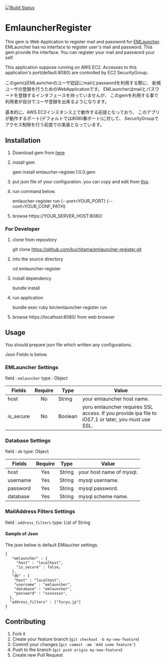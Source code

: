 [![Build Status](https://travis-ci.org/Kuchitama/EmlauncherRegister.png)](https://travis-ci.org/Kuchitama/EmlauncherRegister)

# EmlauncherRegister

This gem is Web Application to register mail and password for [EMLauncher](https://github.com/KLab/emlauncher).
EMLauncher has no interface to register user's mail and password.
This gem provide the interface.
You can register your mail and password your self.

This application suppose running on AWS EC2.
Accesses to this application's port(default:8080) are controlled by EC2 SecurityGroup.

このgemはEMLauncherのユーザ認証にmailとpasswordを利用する際に、
新規ユーザの登録を行うためのWebApplicationです。
EMLauncherはmailとパスワードを登録するインタフェースを持っていませんが、
このgemを利用する事で利用者が自分でユーザ登録を出来るようになります。

基本的に、AWS EC2インスタンス上で動作する前提となっており、
このアプリが動作するポート(デフォルトでは8080番ポート)に対して、
SecurityGroupでアクセス制限を行う前提での実装となっています。


## Installation

1. Download gem from [here](https://github.com/Kuchitama/EmlauncherRegister/releases/)
2. install gem

    gem install emlaucher-register.1.0.0.gem

3. put json file of your configuration. you can copy and edit from [this](https://raw.githubusercontent.com/Kuchitama/EmlauncherRegister/master/config.json.sample).

4. run command below.

    emlaucher-register run {--port=YOUR_PORT} {--conf=YOUR_CONF_PATH}

5. browse https://YOUR_SERVER_HOST:8080/

### For Developer

1. clone from repository

    git clone https://github.com/kuchitama/emlauncher-register.git

2. into the source directory

    cd emlauncher-register

3. install dependency

    bundle install

4. run application

    bundle exec ruby bin/emlauncher-register run

5. browse https://localhost:8080/ from web browser


## Usage

You should prepare json file which written any configurations.

Json Fields is below. 


### EMLauncher Settings

field : `emlauncher`
type : Object

|Fields|Require|Type|Value|
|------|:-----:|----|-----|
|host| No | String | your emlauncher host name. |
|is_secure| No | Boolean | yoru emlauncher requires SSL access. If you provide ipa file to iOS7.1 or later, you must use SSL. | 

### Database Settings

field : `db`
type: Object

|Fields|Require|Type|Value|
|------|:-----:|----|-----|
|host | Yes | String | your host name of mysql. |
|username | Yes | String | mysql username. |
|password| Yes | String | mysql password. |
|database | Yes | String | mysql scheme name. |

### MailAddress Filters Settings

field : `address_filters`
type: List of String


#### Sample of Json
The json below is default EMlaucher settings.

```
{
   "emlauncher" : {
     "host" : "localhost",
     "is_secure" : false,
   },
   "db" : {
    "host" : "localhost",
    "username" : "emlauncher",
    "database" : "emlauncher",
    "password" : "xxxxxxxx",
  },
  "address_filters" : ["furyu.jp"]
}
```

## Contributing

1. Fork it
2. Create your feature branch (`git checkout -b my-new-feature`)
3. Commit your changes (`git commit -am 'Add some feature'`)
4. Push to the branch (`git push origin my-new-feature`)
5. Create new Pull Request

